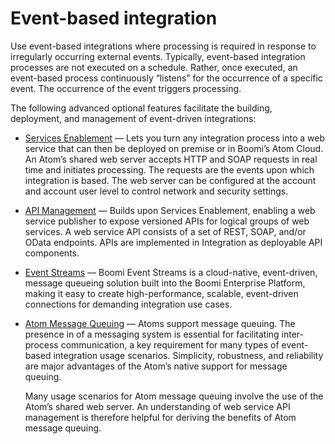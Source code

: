 # Event-based integration 

<head>
  <meta name="guidename" content="Integration"/>
  <meta name="context" content="GUID-ca6352b9-3959-49aa-a762-b3e6fdfafc2c"/>
</head>


Use event-based integrations where processing is required in response to irregularly occurring external events. Typically, event-based integration processes are not executed on a schedule. Rather, once executed, an event-based process continuously “listens” for the occurrence of a specific event. The occurrence of the event triggers processing.

The following advanced optional features facilitate the building, deployment, and management of event-driven integrations:

-   [Services Enablement](c-atm-Services_Enablement_e883062e-3271-4dec-bc98-0cb76eaa878c.md#GUID-F8FA3A41-8C0F-41BE-9923-AA5145F36ABE) — Lets you turn any integration process into a web service that can then be deployed on premise or in Boomi’s Atom Cloud. An Atom’s shared web server accepts HTTP and SOAP requests in real time and initiates processing. The requests are the events upon which integration is based. The web server can be configured at the account and account user level to control network and security settings.

-   [API Management](../../API%20Management/Topics/c-atm-API_Management_28fb124c-f53f-4da8-bf8e-ca89656a5f39.md) — Builds upon Services Enablement, enabling a web service publisher to expose versioned APIs for logical groups of web services. A web service API consists of a set of REST, SOAP, and/or OData endpoints. APIs are implemented in Integration as deployable API components.

-   [Event Streams](../../Event%20Streams/es-getting_started_4264b227-9e7a-4705-add9-2bfda9327306.md) — Boomi Event Streams is a cloud-native, event-driven, message queueing solution built into the Boomi Enterprise Platform, making it easy to create high-performance, scalable, event-driven connections for demanding integration use cases.

-   [Atom Message Queuing](c-atm-Atom_Message_Queuing_5310fd40-efdf-4bb2-bb3c-6ef099472b36.md#GUID-509DDAB5-123F-4F03-AE23-882B86FD0CF6) — Atoms support message queuing. The presence in of a messaging system is essential for facilitating inter-process communication, a key requirement for many types of event-based integration usage scenarios. Simplicity, robustness, and reliability are major advantages of the Atom’s native support for message queuing.

    Many usage scenarios for Atom message queuing involve the use of the Atom’s shared web server. An understanding of web service API management is therefore helpful for deriving the benefits of Atom message queuing.

